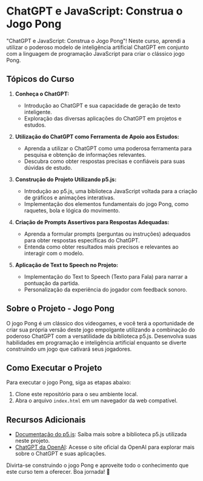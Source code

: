 # ChatGPT e JavaScript: Construa o Jogo Pong

"ChatGPT e JavaScript: Construa o Jogo Pong"! Neste curso, aprendi a utilizar o poderoso modelo de inteligência artificial ChatGPT em conjunto com a linguagem de programação JavaScript para criar o clássico jogo Pong.

## Tópicos do Curso

1. **Conheça o ChatGPT:**
   - Introdução ao ChatGPT e sua capacidade de geração de texto inteligente.
   - Exploração das diversas aplicações do ChatGPT em projetos e estudos.

2. **Utilização do ChatGPT como Ferramenta de Apoio aos Estudos:**
   - Aprenda a utilizar o ChatGPT como uma poderosa ferramenta para pesquisa e obtenção de informações relevantes.
   - Descubra como obter respostas precisas e confiáveis para suas dúvidas de estudo.

3. **Construção do Projeto Utilizando p5.js:**
   - Introdução ao p5.js, uma biblioteca JavaScript voltada para a criação de gráficos e animações interativas.
   - Implementação dos elementos fundamentais do jogo Pong, como raquetes, bola e lógica do movimento.

4. **Criação de Prompts Assertivos para Respostas Adequadas:**
   - Aprenda a formular prompts (perguntas ou instruções) adequados para obter respostas específicas do ChatGPT.
   - Entenda como obter resultados mais precisos e relevantes ao interagir com o modelo.

5. **Aplicação de Text to Speech no Projeto:**
   - Implementação do Text to Speech (Texto para Fala) para narrar a pontuação da partida.
   - Personalização da experiência do jogador com feedback sonoro.

## Sobre o Projeto - Jogo Pong

O jogo Pong é um clássico dos videogames, e você terá a oportunidade de criar sua própria versão deste jogo empolgante utilizando a combinação do poderoso ChatGPT com a versatilidade da biblioteca p5.js. Desenvolva suas habilidades em programação e inteligência artificial enquanto se diverte construindo um jogo que cativará seus jogadores.

## Como Executar o Projeto

Para executar o jogo Pong, siga as etapas abaixo:

1. Clone este repositório para o seu ambiente local.
2. Abra o arquivo `index.html` em um navegador da web compatível.

## Recursos Adicionais

- [Documentação do p5.js](https://p5js.org/): Saiba mais sobre a biblioteca p5.js utilizada neste projeto.
- [ChatGPT da OpenAI](https://openai.com/): Acesse o site oficial da OpenAI para explorar mais sobre o ChatGPT e suas aplicações.

Divirta-se construindo o jogo Pong e aproveite todo o conhecimento que este curso tem a oferecer. Boa jornada! 🚀

